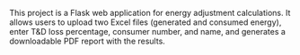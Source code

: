 <!-- Use this file to provide workspace-specific custom instructions to Copilot. For more details, visit https://code.visualstudio.com/docs/copilot/copilot-customization#_use-a-githubcopilotinstructionsmd-file -->

This project is a Flask web application for energy adjustment calculations. It allows users to upload two Excel files (generated and consumed energy), enter T&D loss percentage, consumer number, and name, and generates a downloadable PDF report with the results.
